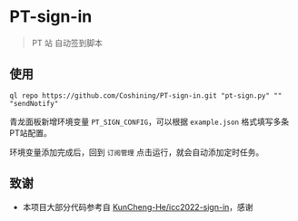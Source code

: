 # PT-sign-in

> PT 站 自动签到脚本

## 使用

```
ql repo https://github.com/Coshining/PT-sign-in.git "pt-sign.py" "" "sendNotify"
```

青龙面板新增环境变量 `PT_SIGN_CONFIG`，可以根据 `example.json` 格式填写多条PT站配置。

环境变量添加完成后，回到 `订阅管理` 点击运行，就会自动添加定时任务。

## 致谢

- 本项目大部分代码参考自 [KunCheng-He/icc2022-sign-in](https://github.com/KunCheng-He/icc2022-sign-in)，感谢
